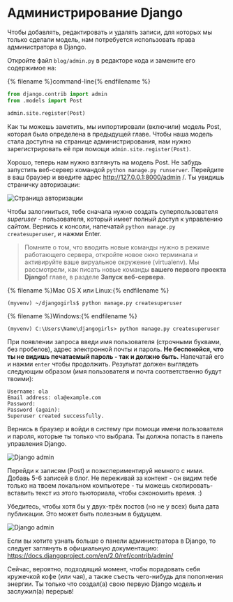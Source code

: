 # Администрирование Django

Чтобы добавлять, редактировать и удалять записи, для которых мы только сделали модель, нам потребуется использовать права администратора в Django.

Откройте файл `blog/admin.py` в редакторе кода и замените его содержимое на:

{% filename %}command-line{% endfilename %}

```python
from django.contrib import admin
from .models import Post

admin.site.register(Post)
```

Как ты можешь заметить, мы импортировали (включили) модель Post, которая была определена в предыдущей главе. Чтобы наша модель стала доступна на странице администрирования, нам нужно зарегистрировать её при помощи `admin.site.register(Post)`.

Хорошо, теперь нам нужно взглянуть на модель Post. Не забудь запустить веб-сервер командой `python manage.py runserver`. Перейдите в ваш браузер и введите адрес http://127.0.0.1:8000/admin /. Ты увидишь страничку авторизации:

![Страница авторизации](images/login_page2.png)

Чтобы залогиниться, тебе сначала нужно создать суперпользователя *superuser* - пользователя, который имеет полный доступ к управлению сайтом. Вернись к консоли, напечатай `python manage.py createsuperuser`, и нажми Enter.

> Помните о том, что вводить новые команды нужно в режиме работающего сервера, откройте новое окно терминала и активируйте ваше вируальное окружение (virtualenv). Мы рассмотрели, как писать новые команды **вашего первого проекта Django!** главе, в разделе **Запуск веб-сервера**.

{% filename %}Mac OS X или Linux:{% endfilename %}

    (myvenv) ~/djangogirls$ python manage.py createsuperuser
    

{% filename %}Windows:{% endfilename %}

    (myvenv) C:\Users\Name\djangogirls> python manage.py createsuperuser
    

При появлении запроса введи имя пользователя (строчными буквами, без пробелов), адрес электронной почты и пароль. **Не беспокойся, что ты не видишь печатаемый пароль - так и должно быть.** Напечатай его и нажми `enter` чтобы продолжить. Результат должен выглядеть следующим образом (имя пользователя и почта соответственно будут твоими):

    Username: ola
    Email address: ola@example.com
    Password:
    Password (again):
    Superuser created successfully.
    

Вернись в браузер и войди в систему при помощи имени пользователя и пароля, которые ты только что выбрала. Ты должна попасть в панель управления Django.

![Django admin](images/django_admin3.png)

Перейди к записям (Post) и поэкспериментируй немного с ними. Добавь 5-6 записей в блог. Не переживай за контент - он видим тебе только на твоем локальном компьютере - ты можешь скопировать-вставить текст из этого тьюториала, чтобы сэкономить время. :)

Убедитесь, чтобы хотя бы у двух-трёх постов (но не у всех) была дата публикации. Это может быть полезным в будущем.

![Django admin](images/edit_post3.png)

Если вы хотите узнать больше о панели администратора в Django, то следует заглянуть в официальную документацию: https://docs.djangoproject.com/en/2.0/ref/contrib/admin/

Сейчас, вероятно, подходящий момент, чтобы порадовать себя кружечкой кофе (или чая), а также съесть чего-нибудь для пополнения энергии. Ты только что создал(а) свою первую Django модель и заслужил(а) перерыв!